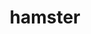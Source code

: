 ---
layout: smileys&emotion
title: hamster
emoji: hamster
permalink: 🐹.html
image: assets/img/3moji/hamster.png
---